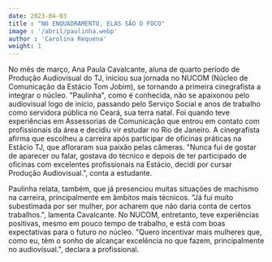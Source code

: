 ```yaml
---
date: 2023-04-03
title : "NO ENQUADRAMENTO, ELAS SÃO O FOCO"
image : '/abril/paulinha.webp'
author : 'Carolina Requena'
weight: 1
---
```

No mês de março, Ana Paula Cavalcante, aluna de quarto período de Produção Audiovisual do TJ, iniciou sua jornada no NUCOM (Núcleo de Comunicação da Estácio Tom Jobim), se tornando a primeira cinegrafista a integrar o núcleo. "Paulinha", como é conhecida, não se apaixonou pelo audiovisual logo de início, passando pelo Serviço Social e anos de trabalho como servidora pública no Ceará, sua terra natal. Foi quando teve experiências em Assessorias de Comunicação que entrou em contato com profissionais da área e decidiu vir estudar no Rio de Janeiro. A cinegrafista afirma que escolheu a carreira após participar de oficinas práticas na Estácio TJ, que afloraram sua paixão pelas câmeras. "Nunca fui de gostar de aparecer ou falar, gostava do técnico e depois de ter participado de oficinas com excelentes profissionais na Estácio, decidi por cursar Produção Audiovisual.", conta a estudante.

Paulinha relata, também, que já presenciou muitas situações de machismo na carreira, principalmente em âmbitos mais técnicos. "Já fui muito subestimada por ser mulher, por acharem que não daria conta de certos trabalhos.", lamenta Cavalcante. No NUCOM, entretanto, teve experiências positivas, mesmo em pouco tempo de trabalho, e está com boas expectativas para o futuro no núcleo. "Quero incentivar mais mulheres que, como eu, têm o sonho de alcançar excelência no que fazem, principalmente no audiovisual.", declara a profissional.